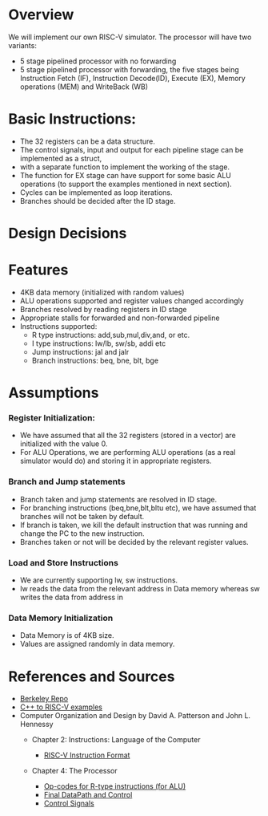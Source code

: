 # Overview
We will implement our own RISC-V simulator. The processor will have two variants:
- 5 stage pipelined processor with no forwarding
- 5 stage pipelined processor with forwarding, 
the five stages being Instruction Fetch (IF), Instruction Decode(ID), Execute (EX), Memory operations (MEM) and WriteBack (WB)

# Basic Instructions:
- The 32 registers can be a data structure. 
- The control signals, input and output for each pipeline stage can be implemented as a struct, 
- with a separate function to implement the working of the stage. 
- The function for EX stage can have support for some basic ALU operations (to support the examples mentioned in next section). 
- Cycles can be implemented as loop iterations. 
- Branches should be decided after the ID stage.

# Design Decisions

# Features
- 4KB data memory (initialized with random values)
- ALU operations supported and register values changed accordingly
- Branches resolved by reading registers in ID stage
- Appropriate stalls for forwarded and non-forwarded pipeline
- Instructions supported: 
    - R type instructions: add,sub,mul,div,and, or etc.   
    - I type instructions: lw/lb, sw/sb, addi etc
    - Jump instructions: jal and jalr
    - Branch instructions: beq, bne, blt, bge

# Assumptions
### Register Initialization:
- We have assumed that all the 32 registers (stored in a vector) are initialized with the value 0.
- For ALU Operations, we are performing ALU operations (as a real simulator would do) and storing it in appropriate registers.

### Branch and Jump statements
- Branch taken and jump statements are resolved in ID stage.
- For branching instructions (beq,bne,blt,bltu etc), we have assumed that branches will not be taken by default.
- If branch is taken, we kill the default instruction that was running and change the PC to the new instruction.
- Branches taken or not will be decided by the relevant register values.


### Load and Store Instructions
- We are currently supporting lw, sw instructions. 
- lw reads the data from the relevant address in Data memory whereas sw writes the data from address in 

### Data Memory Initialization
- Data Memory is of 4KB size.
- Values are assigned randomly in data memory.



# References and Sources
- [Berkeley Repo](https://github.com/ucb-bar/riscv-sodor/tree/master/src/main/scala/sodor/rv32_5stage)
- [C++ to RISC-V examples](https://marz.utk.edu/my-courses/cosc230/book/example-risc-v-assembly-programs/)
- Computer Organization and Design by David A. Patterson and John L. Hennessy
    - Chapter 2: Instructions: Language of the Computer
        - [RISC-V Instruction Format](assets/InstructionsFormat.png)

    - Chapter 4: The Processor
        - [Op-codes for R-type instructions (for ALU)](assets/operationsAndFields.png)
        - [Final DataPath and Control](assets/fina_datapath.png)
        - [Control Signals](assets/ControlSignals.png)

